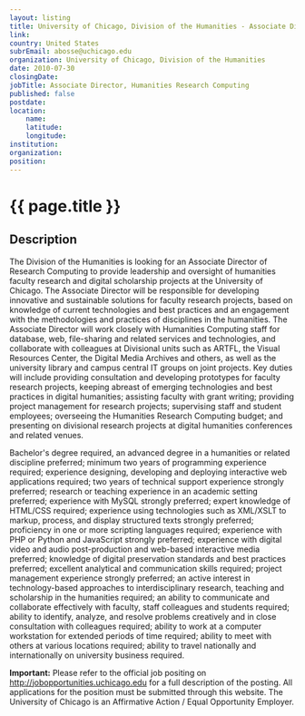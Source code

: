 ```yaml
---
layout: listing
title: University of Chicago, Division of the Humanities - Associate Director, Humanities Research Computing
link:
country: United States
subrEmail: abosse@uchicago.edu
organization: University of Chicago, Division of the Humanities 
date: 2010-07-30
closingDate: 
jobTitle: Associate Director, Humanities Research Computing
published: false
postdate:
location:
	name: 
	latitude: 
	longitude: 
institution: 
organization: 
position: 
--- 
```



# {{ page.title }}

## Description

<p>
The Division of the Humanities is looking for an Associate Director of Research Computing to provide leadership and oversight of humanities faculty research and digital scholarship projects at the University of Chicago. The Associate Director will be responsible for developing innovative and sustainable solutions for faculty research projects, based on knowledge of current technologies and best practices and an engagement with the methodologies and practices of disciplines in the humanities. The Associate Director will work closely with Humanities Computing staff for database, web, file-sharing and related services and technologies, and collaborate with colleagues at Divisional units such as ARTFL, the Visual Resources Center, the Digital Media Archives and others, as well as the university library and campus central IT groups on joint projects. Key duties will include providing consultation and developing prototypes for faculty research projects, keeping abreast of emerging technologies and best practices in digital humanities; assisting faculty with grant writing; providing project management for research projects; supervising staff and student employees; overseeing the Humanities Research Computing budget; and presenting on divisional research projects at digital humanities conferences and related venues.
</p>
<p>
Bachelor's degree required, an advanced degree in a humanities or related discipline preferred; minimum two years of programming experience required; experience designing, developing and deploying interactive web applications required; two years of technical support experience strongly preferred; research or teaching experience in an academic setting preferred; experience with MySQL strongly preferred; expert knowledge of HTML/CSS required; experience using technologies such as XML/XSLT to markup, process, and display structured texts strongly preferred; proficiency in one or more scripting languages required; experience with PHP or Python and JavaScript strongly preferred; experience with digital video and audio post-production and web-based interactive media preferred; knowledge of digital preservation standards and best practices preferred; excellent analytical and communication skills required; project management experience strongly preferred; an active interest in technology-based approaches to interdisciplinary research, teaching and scholarship in the humanities required; an ability to communicate and collaborate effectively with faculty, staff colleagues and students required; ability to identify, analyze, and resolve problems creatively and in close consultation with colleagues required; ability to work at a computer workstation for extended periods of time required; ability to meet with others at various locations required; ability to travel nationally and internationally on university business required.  </p>
<p><b>Important:</b> Please refer to the official job positing on <a href="http://jobopportunities.uchicago.edu">http://jobopportunities.uchicago.edu</a> for a full description of the posting. All applications for the position must be submitted through this website. The University of Chicago is an Affirmative Action / Equal Opportunity Employer.</p>

